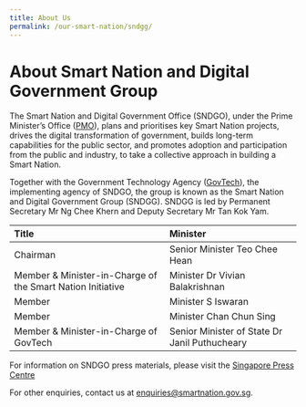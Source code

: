 ```yaml
---
title: About Us
permalink: /our-smart-nation/sndgg/
---
```


# About Smart Nation and Digital Government Group

The Smart Nation and Digital Government Office (SNDGO), under the Prime Minister’s Office (<a href="https://www.pmo.gov.sg/" target="_blank">PMO</a>), plans and prioritises key Smart Nation projects, drives the digital transformation of government, builds long-term capabilities for the public sector, and promotes adoption and participation from the public and industry, to take a collective approach in building a Smart Nation.
 
Together with the Government Technology Agency (<a href="https://www.tech.gov.sg/" target="_blank">GovTech</a>), the implementing agency of SNDGO, the group is known as the Smart Nation and Digital Government Group (SNDGG). SNDGG is led by Permanent Secretary Mr Ng Chee Khern and Deputy Secretary Mr Tan Kok Yam.


| Title | Minister |
|:--------| :-------------|
| Chairman | Senior Minister Teo Chee Hean|
| Member & Minister-in-Charge of the Smart Nation Initiative| Minister Dr Vivian Balakrishnan|
| Member| Minister S Iswaran|
| Member| Minister Chan Chun Sing|
| Member & Minister-in-Charge of GovTech| Senior Minister of State Dr Janil Puthucheary|

For information on SNDGO press materials, please visit the <a href="https://www.sgpc.gov.sg/" target="_blank">Singapore Press Centre</a> 

For other enquiries, contact us at [enquiries@smartnation.gov.sg](mailto:enquiries@smartnation.gov.sg).

